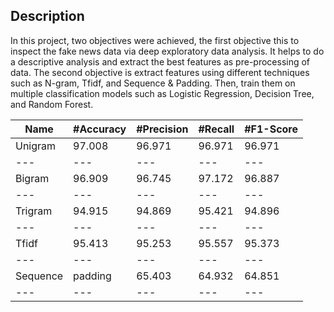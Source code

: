 ## Description
In this project, two objectives were achieved, the first objective this to inspect the fake news data via deep exploratory data analysis. It helps to do a descriptive analysis and extract the best features as pre-processing of data. The second objective is extract features using different techniques such as N-gram, Tfidf, and Sequence \& Padding. Then, train them on multiple classification models such as Logistic Regression, Decision Tree, and Random Forest. 

Name |	#Accuracy |	#Precision |	#Recall |	#F1-Score
--- | --- | --- | --- |--- |
Unigram |	97.008 |	96.971 |	96.971 |	96.971
--- | --- | --- | --- |--- |
Bigram |	96.909 |	96.745 |	97.172 |	96.887
--- | --- | --- | --- |--- |
Trigram |	94.915 |	94.869 |	95.421 |	94.896
--- | --- | --- | --- |--- |
Tfidf |	95.413 |	95.253 |	95.557 |	95.373
--- | --- | --- | --- |--- |
Sequence | padding |	65.403 |	64.932 |	64.851 |	64.884
--- | --- | --- | --- |--- |
